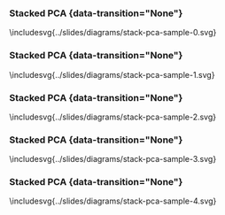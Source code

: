 ### Stacked PCA {data-transition="None"}

\includesvg{../slides/diagrams/stack-pca-sample-0.svg}

### Stacked PCA {data-transition="None"}

\includesvg{../slides/diagrams/stack-pca-sample-1.svg}

### Stacked PCA {data-transition="None"}

\includesvg{../slides/diagrams/stack-pca-sample-2.svg}

### Stacked PCA {data-transition="None"}

\includesvg{../slides/diagrams/stack-pca-sample-3.svg}

### Stacked PCA {data-transition="None"}

\includesvg{../slides/diagrams/stack-pca-sample-4.svg}

